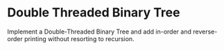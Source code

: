 # Double Threaded Binary Tree
Implement a Double-Threaded Binary Tree and add in-order and reverse-order printing without resorting to recursion.
